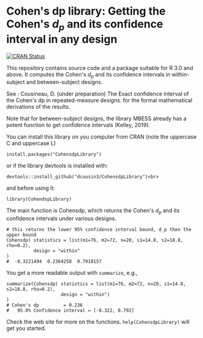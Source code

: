 # Cohen's dp library: Getting the Cohen's $d_p$ and its confidence interval in any design

<!-- badges: start -->
[![CRAN Status](https://www.r-pkg.org/badges/version/CohensdpLibrary)](https://cran.r-project.org/package=CohensdpLibrary)
<!-- badges: end -->

This repository contains source code and a package suitable for R 3.0 and above. It computes 
the Cohen's $d_p$ and its confidence intervals in within-subject and between-subject designs.

See :
Cousineau, D. (under preparation) The Exact confidence interval of the Cohen's dp in repeated-measure designs.
for the formal mathematical derivations of the results.

Note that for between-subject designs, the library MBESS already has a potent function to get confidence intervals (Kelley, 2019).

You can install this library on you computer from CRAN (note the uppercase C and uppercase L)
```{r}
install.packages("CohensdpLibrary")
```

or if the library devtools is installed with:
```{r}
devtools::install_github("dcousin3/CohensdpLibrary")<br>
```

and before using it:
```{r}
library(CohendspLibrary)
```

The main function is Cohensdp, which returns the Cohen's $d_p$ and its 
confidence intervals under various designs.

```{r}
# this returns the lower 95% confidence interval bound, d_p then the upper bound
Cohensdp( statistics = list(m1=76, m2=72, n=20, s1=14.8, s2=18.8, rho=0.2),
          design = "within"
)
#  -0.3221494  0.2364258  0.7918157
```

You get a more readable output with ``summarize``, e.g.,

```{r}
summarize(Cohensdp( statistics = list(m1=76, m2=72, n=20, s1=14.8, s2=18.8, rho=0.2),
                    design = "within")
)
# Cohen's dp         = 0.236
#   95.0% Confidence interval = [-0.322, 0.792]
```

Check the web site for more on the functions.
 ``help(CohensdpLibrary)`` will get you started.


